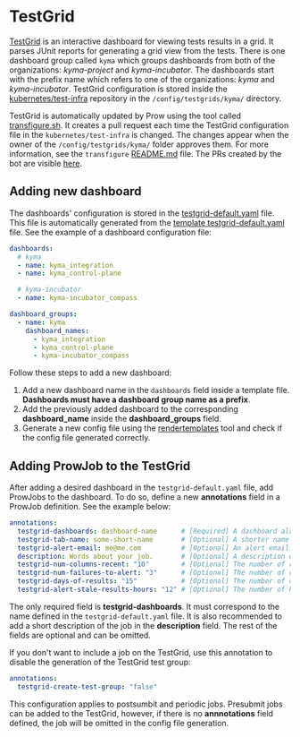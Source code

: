 # TestGrid

[TestGrid](https://testgrid.k8s.io) is an interactive dashboard for viewing tests results in a grid. It parses JUnit reports for generating a grid view from the tests.
There is one dashboard group called `kyma` which groups dashboards from both of the organizations: *kyma-project* and *kyma-incubator*. The dashboards start with the prefix name which refers to one of the organizations: *kyma* and *kyma-incubator*.
TestGrid configuration is stored inside the [kubernetes/test-infra](https://github.com/kubernetes/test-infra/tree/master/config/testgrids/kyma) repository in the `/config/testgrids/kyma/` directory.

TestGrid is automatically updated by Prow using the tool called [transfigure.sh](https://github.com/kubernetes/test-infra/tree/master/testgrid/cmd/transfigure).
It creates a pull request each time the TestGrid configuration file in the `kubernetes/test-infra` is changed. The changes appear when the owner of the `/config/testgrids/kyma/` folder approves them. For more information, see the `transfigure` [README.md](https://github.com/kubernetes/test-infra/blob/master/testgrid/cmd/transfigure/README.md) file.
The PRs created by the bot are visible [here](https://github.com/kubernetes/test-infra/pulls?q=is%3Apr+%22Update+TestGrid+for+kyma).

## Adding new dashboard

The dashboards' configuration is stored in the [testgrid-default.yaml](https://github.com/kyma-project/test-infra/tree/main/prow/testgrid-default.yaml) file.
This file is automatically generated from the [template testgrid-default.yaml](https://github.com/kyma-project/test-infra/blob/main/templates/templates/testgrid-default.yaml) file. See the example of a dashboard configuration file:
```yaml
dashboards:
  # kyma
  - name: kyma_integration
  - name: kyma_control-plane

  # kyma-incubator
  - name: kyma-incubator_compass

dashboard_groups:
  - name: kyma
    dashboard_names:
      - kyma_integration
      - kyma_control-plane
      - kyma-incubator_compass
```
Follow these steps to add a new dashboard:

1. Add a new dashboard name in the `dashboards` field inside a template file. **Dashboards must have a dashboard group name as a prefix**.
2. Add the previously added dashboard to the corresponding **dashboard_name** inside the **dashboard_groups** field.
3. Generate a new config file using the [rendertemplates](https://github.com/kyma-project/test-infra/tree/main/development/tools/cmd/rendertemplates) tool and check if the config file generated correctly.

## Adding ProwJob to the TestGrid

After adding a desired dashboard in the `testgrid-default.yaml` file, add ProwJobs to the dashboard. To do so, define a new **annotations** field in a ProwJob definition. See the example below:
```yaml
annotations:
  testgrid-dashboards: dashboard-name      # [Required] A dashboard already defined in a config.yaml.
  testgrid-tab-name: some-short-name       # [Optional] A shorter name for the tab. If omitted, just uses the job name.
  testgrid-alert-email: me@me.com          # [Optional] An alert email that will be applied to the tab created in the first dashboard specified in testgrid-dashboards.
  description: Words about your job.       # [Optional] A description of your job. If omitted, only the job name is used.
  testgrid-num-columns-recent: "10"        # [Optional] The number of runs in a row that can be omitted before the run is considered stale. The default value is 10.
  testgrid-num-failures-to-alert: "3"      # [Optional] The number of continuous failures before sending an email. The default value is 3.
  testgrid-days-of-results: "15"           # [Optional] The number of days for which the results are visible. The default value is 15.
  testgrid-alert-stale-results-hours: "12" # [Optional] The number of hours that pass with no results after which the email is sent. The default value is 12.
```

The only required field is **testgrid-dashboards**. It must correspond to the name defined in the `testgrid-default.yaml` file. It is also recommended to add a short description of the job in the **description** field.
The rest of the fields are optional and can be omitted.

If you don't want to include a job on the TestGrid, use this annotation to disable the generation of the TestGrid test group:
```yaml
annotations:
  testgrid-create-test-group: "false"
```

This configuration applies to postsumbit and periodic jobs. Presubmit jobs can be added to the TestGrid, however, if there is no **annnotations** field defined, the job will be omitted in the config file generation.
